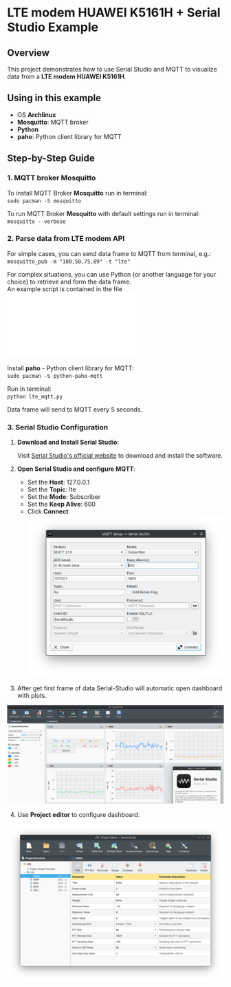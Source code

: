 # LTE modem HUAWEI K5161H + Serial Studio Example

## Overview

This project demonstrates how to use Serial Studio and MQTT to visualize data from a **LTE modem HUAWEI K5161H**.

## Using in this example

- OS **Archlinux**
- **Mosquitto**: MQTT broker
- **Python**
- **paho**: Python client library for MQTT

## Step-by-Step Guide

### 1. MQTT broker Mosquitto
To install MQTT Broker **Mosquitto** run in terminal:  
`sudo pacman -S mosquitto`

To run MQTT Broker **Mosquitto** with default settings run in terminal:  
`mosquitto --verbose`

### 2. Parse data from LTE modem API
For simple cases, you can send data frame to MQTT from terminal, e.g.:  
`mosquitto_pub -m "100,50,75,89" -t "lte"`

For complex situations, you can use Python (or another language for your choice) to retrieve and form the data frame.  
An example script is contained in the file ![lte_mqtt.py](lte_mqtt.py)

Install **paho** - Python client library for MQTT:  
`sudo pacman -S python-paho-mqtt`

Run in terminal:  
`python lte_mqtt.py`

Data frame will send to MQTT every 5 seconds.


### 3. Serial Studio Configuration
1. **Download and Install Serial Studio**:

   Visit [Serial Studio's official website](https://serial-studio.github.io/) to download and install the software.

2. **Open Serial Studio and configure MQTT**:

   - Set the **Host**: 127.0.0.1
   - Set the **Topic**: lte
   - Set the **Mode**: Subscriber
   - Set the **Keep Alive**: 600
   - Click **Connect**  
![Serial Studio Quick Plot](doc/mqtt_setup.png)

3. After get first frame of data Serial-Studio will automatic open dashboard with plots.  

![LTE modem signal](doc/screenshot.png)

4. Use **Project editor** to configure dashboard.  

![Project Editor](doc/project_editor.png)
